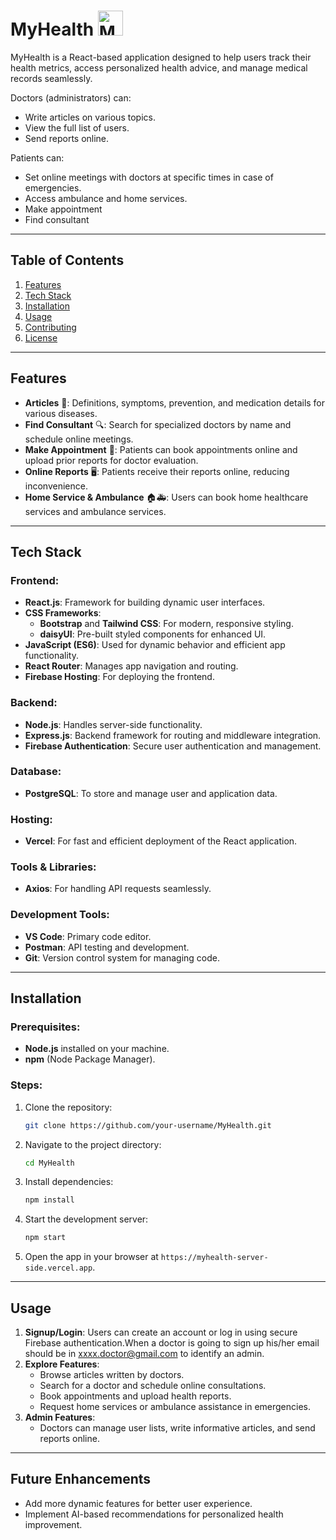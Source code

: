 # **MyHealth** <img src="https://github.com/user-attachments/assets/a4cd779c-48b7-4255-bc45-131e3928ec75" alt="MyHealth Icon" width="40" height="40">

MyHealth is a React-based application designed to help users track their health metrics, access personalized health advice, and manage medical records seamlessly.

Doctors (administrators) can:

- Write articles on various topics.
- View the full list of users.
- Send reports online.

Patients can:

- Set online meetings with doctors at specific times in case of emergencies.
- Access ambulance and home services.
- Make appointment
- Find consultant

---

## **Table of Contents**

1. [Features](#features)
2. [Tech Stack](#tech-stack)
3. [Installation](#installation)
4. [Usage](#usage)
5. [Contributing](#contributing)
6. [License](#license)

---

## **Features**

- **Articles** 📖: Definitions, symptoms, prevention, and medication details for various diseases.
- **Find Consultant** 🔍: Search for specialized doctors by name and schedule online meetings.
- **Make Appointment** 📅: Patients can book appointments online and upload prior reports for doctor evaluation.
- **Online Reports** 🖥️: Patients receive their reports online, reducing inconvenience.
- **Home Service & Ambulance** 🏠🚑: Users can book home healthcare services and ambulance services.

---

## **Tech Stack**

### **Frontend:**

- **React.js**: Framework for building dynamic user interfaces.
- **CSS Frameworks**:
  - **Bootstrap** and **Tailwind CSS**: For modern, responsive styling.
  - **daisyUI**: Pre-built styled components for enhanced UI.
- **JavaScript (ES6)**: Used for dynamic behavior and efficient app functionality.
- **React Router**: Manages app navigation and routing.
- **Firebase Hosting**: For deploying the frontend.

### **Backend:**

- **Node.js**: Handles server-side functionality.
- **Express.js**: Backend framework for routing and middleware integration.
- **Firebase Authentication**: Secure user authentication and management.

### **Database:**

- **PostgreSQL**: To store and manage user and application data.

### **Hosting:**

- **Vercel**: For fast and efficient deployment of the React application.

### **Tools & Libraries:**

- **Axios**: For handling API requests seamlessly.

### **Development Tools:**

- **VS Code**: Primary code editor.
- **Postman**: API testing and development.
- **Git**: Version control system for managing code.

---

## **Installation**

### **Prerequisites:**

- **Node.js** installed on your machine.
- **npm** (Node Package Manager).

### **Steps:**

1. Clone the repository:
   ```bash
   git clone https://github.com/your-username/MyHealth.git
   ```
2. Navigate to the project directory:
   ```bash
   cd MyHealth
   ```
3. Install dependencies:
   ```bash
   npm install
   ```
4. Start the development server:
   ```bash
   npm start
   ```
5. Open the app in your browser at `https://myhealth-server-side.vercel.app`.

---

## **Usage**

1. **Signup/Login**: Users can create an account or log in using secure Firebase authentication.When a doctor is going to sign up his/her email should be in xxxx.doctor@gmail.com to identify an admin.
2. **Explore Features**:
   - Browse articles written by doctors.
   - Search for a doctor and schedule online consultations.
   - Book appointments and upload health reports.
   - Request home services or ambulance assistance in emergencies.
3. **Admin Features**:
   - Doctors can manage user lists, write informative articles, and send reports online.

---

## **Future Enhancements**

- Add more dynamic features for better user experience.
- Implement AI-based recommendations for personalized health improvement.
